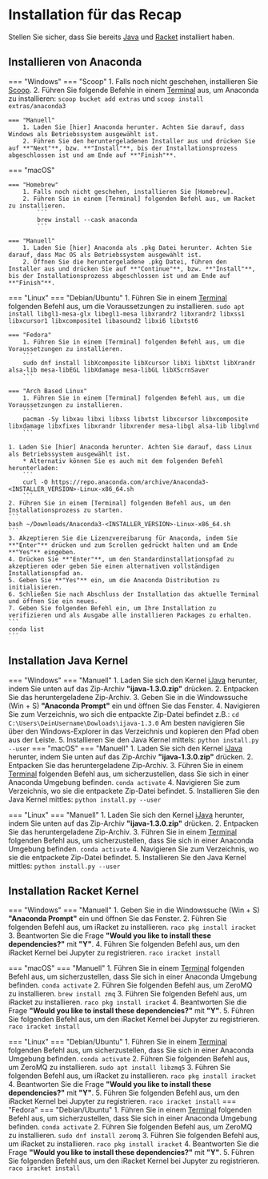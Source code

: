# Installation für das Recap
Stellen Sie sicher, dass Sie bereits [Java] und [Racket] installiert haben.

## Installieren von Anaconda

=== "Windows"
    === "Scoop"
        1. Falls noch nicht geschehen, installieren Sie [Scoop].
        2. Führen Sie folgende Befehle in einem [Terminal] aus, um Anaconda zu installieren:
            ```
            scoop bucket add extras
            ```
            und
            ```
            scoop install extras/anaconda3
            ```

    === "Manuell"
        1. Laden Sie [hier] Anaconda herunter. Achten Sie darauf, dass Windows als Betriebssystem ausgewählt ist.
        2. Führen Sie den heruntergeladenen Installer aus und drücken Sie auf **"Next"**, bzw. **"Install"**, bis der Installationsprozess abgeschlossen ist und am Ende auf **"Finish"**.

=== "macOS"

    === "Homebrew"
        1. Falls noch nicht geschehen, installieren Sie [Homebrew].
        2. Führen Sie in einem [Terminal] folgenden Befehl aus, um Racket zu installieren.
            ```
            brew install --cask anaconda
            ```
            
    === "Manuell"
        1. Laden Sie [hier] Anaconda als .pkg Datei herunter. Achten Sie darauf, dass Mac OS als Betriebssystem ausgewählt ist.
        2. Öffnen Sie die heruntergeladene .pkg Datei, führen den Installer aus und drücken Sie auf **"Continue"**, bzw. **"Install"**, bis der Installationsprozess abgeschlossen ist und am Ende auf **"Finish"**.

=== "Linux"
    === "Debian/Ubuntu"
        1. Führen Sie in einem [Terminal] folgenden Befehl aus, um die Voraussetzungen zu installieren.
        ```
        sudo apt install libgl1-mesa-glx libegl1-mesa libxrandr2 libxrandr2 libxss1 libxcursor1 libxcomposite1 libasound2 libxi6 libxtst6
        ```

    === "Fedora"
        1. Führen Sie in einem [Terminal] folgenden Befehl aus, um die Voraussetzungen zu installieren.
        ```
        sudo dnf install libXcomposite libXcursor libXi libXtst libXrandr alsa-lib mesa-libEGL libXdamage mesa-libGL libXScrnSaver
        ```

    === "Arch Based Linux"
        1. Führen Sie in einem [Terminal] folgenden Befehl aus, um die Voraussetzungen zu installieren.
        ```
        pacman -Sy libxau libxi libxss libxtst libxcursor libxcomposite libxdamage libxfixes libxrandr libxrender mesa-libgl alsa-lib libglvnd
        ```

    1. Laden Sie [hier] Anaconda herunter. Achten Sie darauf, dass Linux als Betriebssystem ausgewählt ist.
        * Alternativ können Sie es auch mit dem folgenden Befehl herunterladen:
        ```
        curl -O https://repo.anaconda.com/archive/Anaconda3-<INSTALLER_VERSION>-Linux-x86_64.sh
        ```
    2. Führen Sie in einem [Terminal] folgenden Befehl aus, um den Installationsprozess zu starten.
    ```
    bash ~/Downloads/Anaconda3-<INSTALLER_VERSION>-Linux-x86_64.sh
    ```
    3. Akzeptieren Sie die Lizenzvereibarung für Anaconda, indem Sie **"Enter"** drücken und zum Scrollen gedrückt halten und am Ende **"Yes"** eingeben.
    4. Drücken Sie **"Enter"**, um den Standardinstallationspfad zu akzeptieren oder geben Sie einen alternativen vollständigen Installationspfad an.
    5. Geben Sie **"Yes"** ein, um die Anaconda Distribution zu initialisieren.
    6. Schließen Sie nach Abschluss der Installation das aktuelle Terminal und öffnen Sie ein neues.
    7. Geben Sie folgenden Befehl ein, um Ihre Installation zu verifizieren und als Ausgabe alle installieren Packages zu erhalten.
    ```
    conda list
    ```
    
## Installation Java Kernel
=== "Windows"
    === "Manuell"
        1. Laden Sie sich den Kernel [iJava] herunter, indem Sie unten auf das Zip-Archiv **"ijava-1.3.0.zip"** drücken.
        2. Entpacken Sie das heruntergeladene Zip-Archiv.
        3. Geben Sie in die Windowssuche (Win + S) **"Anaconda Prompt"** ein und öffnen Sie das Fenster.
        4. Navigieren Sie zum Verzeichnis, wo sich die entpackte Zip-Datei befindet z.B.:
        ```
        cd C:\Users\DeinUsername\Dowloads\ijava-1.3.0
        ```
        Am besten navigieren Sie über den Windows-Explorer in das Verzeichnis und kopieren den Pfad oben aus der Leiste.
        5. Installieren Sie den Java Kernel mittels:
        ```
        python install.py --user
        ```
=== "macOS"
    === "Manuell"
        1. Laden Sie sich den Kernel [iJava] herunter, indem Sie unten auf das Zip-Archiv **"ijava-1.3.0.zip"** drücken.
        2. Entpacken Sie das heruntergeladene Zip-Archiv.
        3. Führen Sie in einem [Terminal] folgenden Befehl aus, um sicherzustellen, dass Sie sich in einer Anaconda Umgebung befinden.
        ```
        conda activate
        ```
        4. Navigieren Sie zum Verzeichnis, wo sie die entpackete Zip-Datei befindet.
        5. Installieren Sie den Java Kernel mittles:
        ```
        python install.py --user
        ```

=== "Linux"
    === "Manuell"
        1. Laden Sie sich den Kernel [iJava] herunter, indem Sie unten auf das Zip-Archiv **"ijava-1.3.0.zip"** drücken.
        2. Entpacken Sie das heruntergeladene Zip-Archiv.
        3. Führen Sie in einem [Terminal] folgenden Befehl aus, um sicherzustellen, dass Sie sich in einer Anaconda Umgebung befinden.
        ```
        conda activate
        ```
        4. Navigieren Sie zum Verzeichnis, wo sie die entpackete Zip-Datei befindet.
        5. Installieren Sie den Java Kernel mittles:
        ```
        python install.py --user
        ```

## Installation Racket Kernel
=== "Windows"
    === "Manuell"
        1. Geben Sie in die Windowssuche (Win + S) **"Anaconda Prompt"** ein und öffnen Sie das Fenster.
        2. Führen Sie folgenden Befehl aus, um iRacket zu installieren.
        ```
        raco pkg install iracket
        ```
        3. Beantworten Sie die Frage **"Would you like to install these dependencies?"** mit **"Y"**.
        4. Führen Sie folgenden Befehl aus, um den iRacket Kernel bei Jupyter zu registrieren.
        ```
        raco iracket install
        ```

=== "macOS"
    === "Manuell"
        1. Führen Sie in einem [Terminal] folgenden Befehl aus, um sicherzustellen, dass Sie sich in einer Anaconda Umgebung befinden.
        ```
        conda activate
        ```
        2. Führen Sie folgenden Befehl aus, um ZeroMQ zu installieren.
        ```
        brew install zmq
        ```
        3. Führen Sie folgenden Befehl aus, um iRacket zu installieren.
        ```
        raco pkg install iracket
        ```
        4. Beantworten Sie die Frage **"Would you like to install these dependencies?"** mit **"Y"**.
        5. Führen Sie folgenden Befehl aus, um den iRacket Kernel bei Jupyter zu registrieren.
        ```
        raco iracket install
        ```

=== "Linux"
    === "Debian/Ubuntu"
        1. Führen Sie in einem [Terminal] folgenden Befehl aus, um sicherzustellen, dass Sie sich in einer Anaconda Umgebung befinden.
        ```
        conda activate
        ```
        2. Führen Sie folgenden Befehl aus, um ZeroMQ zu installieren.
        ```
        sudo apt install libzmq5
        ```
        3. Führen Sie folgenden Befehl aus, um iRacket zu installieren.
        ```
        raco pkg install iracket
        ```
        4. Beantworten Sie die Frage **"Would you like to install these dependencies?"** mit **"Y"**.
        5. Führen Sie folgenden Befehl aus, um den iRacket Kernel bei Jupyter zu registrieren.
        ```
        raco iracket install
        ```
    === "Fedora"
        === "Debian/Ubuntu"
        1. Führen Sie in einem [Terminal] folgenden Befehl aus, um sicherzustellen, dass Sie sich in einer Anaconda Umgebung befinden.
        ```
        conda activate
        ```
        2. Führen Sie folgenden Befehl aus, um ZeroMQ zu installieren.
        ```
        sudo dnf install zeromq
        ```
        3. Führen Sie folgenden Befehl aus, um iRacket zu installieren.
        ```
        raco pkg install iracket
        ```
        4. Beantworten Sie die Frage **"Would you like to install these dependencies?"** mit **"Y"**.
        5. Führen Sie folgenden Befehl aus, um den iRacket Kernel bei Jupyter zu registrieren.
        ```
        raco iracket install
        ```

[ijava]: https://github.com/SpencerPark/IJava/releases/tag/v1.3.0/
[hier]: https://www.anaconda.com/download/success/
[Terminal]: https://wiki.tudalgo.org/preparation/terminal/
[Installations Anleitung]: https://docs.anaconda.com/anaconda/install/linux/
[Java]: installation-java.md
[Racket]: installation-racket.md
[Homebrew]: https://wiki.tudalgo.org/preparation/packagemanager/
[Scoop]: https://wiki.tudalgo.org/preparation/packagemanager/

